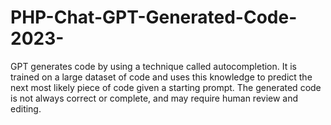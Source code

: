 # PHP-Chat-GPT-Generated-Code-2023-
GPT generates code by using a technique called autocompletion. It is trained on a large dataset of code and uses this knowledge to predict the next most likely piece of code given a starting prompt. The generated code is not always correct or complete, and may require human review and editing.
